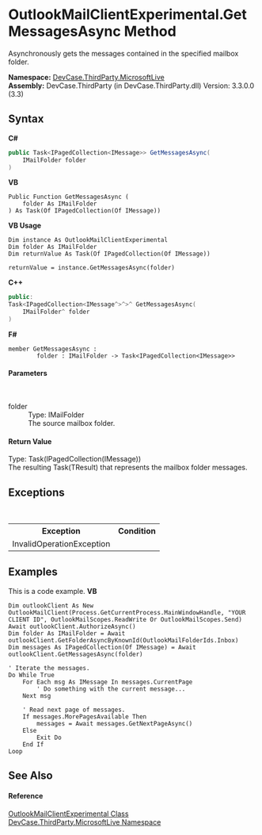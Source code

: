 # OutlookMailClientExperimental.GetMessagesAsync Method 
 

Asynchronously gets the messages contained in the specified mailbox folder.

**Namespace:**&nbsp;<a href="N_DevCase_ThirdParty_MicrosoftLive">DevCase.ThirdParty.MicrosoftLive</a><br />**Assembly:**&nbsp;DevCase.ThirdParty (in DevCase.ThirdParty.dll) Version: 3.3.0.0 (3.3)

## Syntax

**C#**<br />
``` C#
public Task<IPagedCollection<IMessage>> GetMessagesAsync(
	IMailFolder folder
)
```

**VB**<br />
``` VB
Public Function GetMessagesAsync ( 
	folder As IMailFolder
) As Task(Of IPagedCollection(Of IMessage))
```

**VB Usage**<br />
``` VB Usage
Dim instance As OutlookMailClientExperimental
Dim folder As IMailFolder
Dim returnValue As Task(Of IPagedCollection(Of IMessage))

returnValue = instance.GetMessagesAsync(folder)
```

**C++**<br />
``` C++
public:
Task<IPagedCollection<IMessage^>^>^ GetMessagesAsync(
	IMailFolder^ folder
)
```

**F#**<br />
``` F#
member GetMessagesAsync : 
        folder : IMailFolder -> Task<IPagedCollection<IMessage>> 

```


#### Parameters
&nbsp;<dl><dt>folder</dt><dd>Type: IMailFolder<br />The source mailbox folder.</dd></dl>

#### Return Value
Type: Task(IPagedCollection(IMessage))<br />The resulting Task(TResult) that represents the mailbox folder messages.

## Exceptions
&nbsp;<table><tr><th>Exception</th><th>Condition</th></tr><tr><td>InvalidOperationException</td><td /></tr></table>

## Examples
This is a code example. 
**VB**<br />
``` VB
Dim outlookClient As New OutlookMailClient(Process.GetCurrentProcess.MainWindowHandle, "YOUR CLIENT ID", OutlookMailScopes.ReadWrite Or OutlookMailScopes.Send)
Await outlookClient.AuthorizeAsync()
Dim folder As IMailFolder = Await outlookClient.GetFolderAsyncByKnownId(OutlookMailFolderIds.Inbox)
Dim messages As IPagedCollection(Of IMessage) = Await outlookClient.GetMessagesAsync(folder)

' Iterate the messages.
Do While True
    For Each msg As IMessage In messages.CurrentPage
        ' Do something with the current message...
    Next msg

    ' Read next page of messages.
    If messages.MorePagesAvailable Then
        messages = Await messages.GetNextPageAsync()
    Else
        Exit Do
    End If
Loop
```


## See Also


#### Reference
<a href="T_DevCase_ThirdParty_MicrosoftLive_OutlookMailClientExperimental">OutlookMailClientExperimental Class</a><br /><a href="N_DevCase_ThirdParty_MicrosoftLive">DevCase.ThirdParty.MicrosoftLive Namespace</a><br />